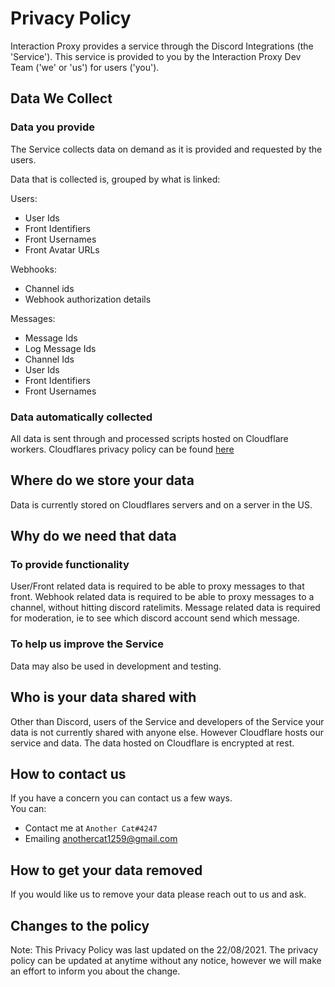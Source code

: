 # Privacy Policy

Interaction Proxy provides a service through the Discord Integrations (the 'Service'). This service is provided to you by the Interaction Proxy Dev Team ('we' or 'us') for users ('you').

## Data We Collect

### Data you provide

The Service collects data on demand as it is provided and requested by the users.

Data that is collected is, grouped by what is linked:

Users:

- User Ids
- Front Identifiers
- Front Usernames
- Front Avatar URLs

Webhooks:

- Channel ids
- Webhook authorization details

Messages:

- Message Ids
- Log Message Ids
- Channel Ids
- User Ids
- Front Identifiers
- Front Usernames

### Data automatically collected

All data is sent through and processed scripts hosted on Cloudflare workers. Cloudflares privacy policy can be found [here](https://www.cloudflare.com/privacy)

## Where do we store your data

Data is currently stored on Cloudflares servers and on a server in the US.

## Why do we need that data

### To provide functionality

User/Front related data is required to be able to proxy messages to that front.
Webhook related data is required to be able to proxy messages to a channel, without hitting discord ratelimits.
Message related data is required for moderation, ie to see which discord account send which message.

### To help us improve the Service

Data may also be used in development and testing.

## Who is your data shared with

Other than Discord, users of the Service and developers of the Service your data is not currently shared with anyone else. However Cloudflare hosts our service and data. The data hosted on Cloudflare is encrypted at rest.

## How to contact us

If you have a concern you can contact us a few ways.  
You can:

- Contact me at `Another Cat#4247`
- Emailing [anothercat1259@gmail.com](mailto:anothercat1259@gmail.com)

## How to get your data removed

If you would like us to remove your data please reach out to us and ask.

## Changes to the policy

Note: This Privacy Policy was last updated on the 22/08/2021. The privacy policy can be updated at anytime without any notice, however we will make an effort to inform you about the change.
